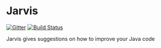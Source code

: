 # Jarvis

[![Gitter](https://badges.gitter.im/kseo/jarvis.svg)](https://gitter.im/kseo/jarvis?utm_source=badge&utm_medium=badge&utm_campaign=pr-badge)
[![Build Status](https://travis-ci.org/kseo/jarvis.svg?branch=master)](https://travis-ci.org/kseo/jarvis)

Jarvis gives suggestions on how to improve your Java code
